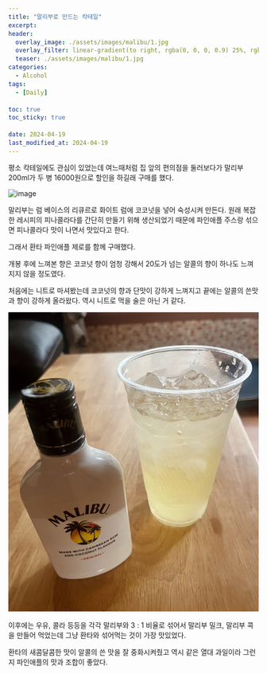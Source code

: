 ```yaml
---
title: "말리부로 만드는 칵테일"
excerpt:
header:
  overlay_image: ./assets/images/malibu/1.jpg
  overlay_filter: linear-gradient(to right, rgba(0, 0, 0, 0.9) 25%, rgba(0, 0, 0, 0))
  teaser: ./assets/images/malibu/1.jpg
categories:
  - Alcohol
tags:
  - [Daily]

toc: true
toc_sticky: true

date: 2024-04-19
last_modified_at: 2024-04-19
---
```


평소 칵테일에도 관심이 있었는데 여느때처럼 집 앞의 편의점을 둘러보다가 말리부 200ml가 두 병 16000원으로 할인을 하길래 구매를 했다.

![image](https://m.kanashop.kr/web/product/big/20200314/2e32c9459b2af25fb4b9a5efde33ba55.jpg)

말리부는 럼 베이스의 리큐르로 화이트 럼에 코코넛을 넣어 숙성시켜 만든다. 원래 복잡한 레시피의 피나콜라다를 간단히 만들기 위해 생산되었기 때문에 파인애플 주스랑 섞으면 피나콜라다 맛이 나면서 맛있다고 한다.

그래서 환타 파인애플 제로를 함께 구매했다.

개봉 후에 느껴본 향은 코코넛 향이 엄청 강해서 20도가 넘는 알콜의 향이 하나도 느껴지지 않을 정도였다.

처음에는 니트로 마셔봤는데 코코넛의 향과 단맛이 강하게 느껴지고 끝에는 알콜의 쓴맛과 향이 강하게 올라왔다. 역시 니트로 먹을 술은 아닌 거 같다.

![image](/assets/images/malibu/1.jpg)

이후에는 우유, 콜라 등등을 각각 말리부와 3 : 1 비율로 섞어서 말리부 밀크, 말리부 콕을 만들어 먹었는데 그냥 환타와 섞어먹는 것이 가장 맛있었다.

환타의 새콤달콤한 맛이 알콜의 쓴 맛을 잘 중화시켜줬고 역시 같은 열대 과일이라 그런지 파인애플의 맛과 조합이 좋았다.